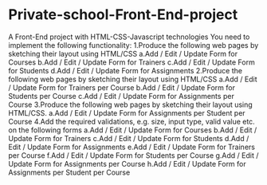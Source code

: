 # Private-school-Front-End-project
A Front-End project with HTML-CSS-Javascript technologies
You need to implement the following functionality:
1.Produce the following web pages by sketching their layout using HTML/CSS
a.Add / Edit / Update Form for Courses 
b.Add / Edit / Update Form for Trainers 
c.Add / Edit / Update Form for Students
d.Add / Edit / Update Form for Assignments
2.Produce the following web pages by sketching their layout using HTML/CSS
a.Add / Edit / Update Form for Trainers per Course
b.Add / Edit / Update Form for Students per Course 
c.Add / Edit / Update Form for Assignments per Course
3.Produce the following web pages by sketching their layout using HTML/CSS.
a.Add / Edit / Update Form for Assignments per Student per Course
4.Add the  required  validations,  e.g.  size,  input  type,  valid  value  etc. on  the  following forms
a.Add / Edit / Update Form for Courses
b.Add / Edit / Update Form for Trainers
c.Add / Edit / Update Form for Students
d.Add / Edit / Update Form for Assignments
e.Add / Edit / Update Form for Trainers per Course
f.Add / Edit / Update Form for Students per Course
g.Add / Edit / Update Form for Assignments per Course
h.Add / Edit / Update Form for Assignments per Student per Course 
